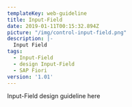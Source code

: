 ```yaml
---
templateKey: web-guideline
title: Input-Field
date: 2019-01-11T00:15:32.894Z
picture: "/img/control-input-field.png"
description: |-
  Input Field
tags:
  - Input-Field
  - design Input-Field
  - SAP Fiori
version: '1.01'
---
```


Input-Field design guideline here

